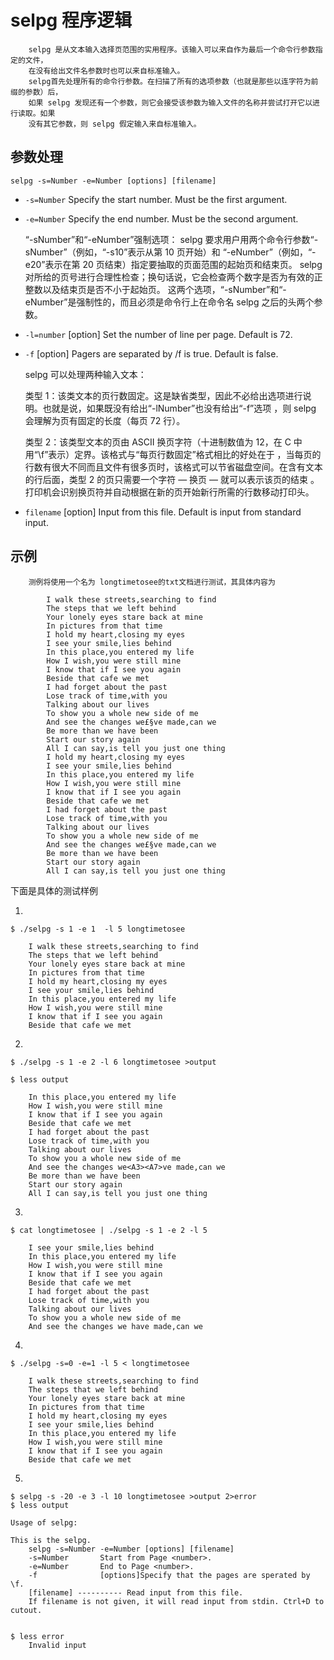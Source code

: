 # selpg 程序逻辑

        selpg 是从文本输入选择页范围的实用程序。该输入可以来自作为最后一个命令行参数指定的文件，
        在没有给出文件名参数时也可以来自标准输入。
        selpg首先处理所有的命令行参数。在扫描了所有的选项参数（也就是那些以连字符为前缀的参数）后，
        如果 selpg 发现还有一个参数，则它会接受该参数为输入文件的名称并尝试打开它以进行读取。如果
        没有其它参数，则 selpg 假定输入来自标准输入。

## 参数处理

    selpg -s=Number -e=Number [options] [filename]

* `-s=Number` Specify the start number. Must be the first argument.
* `-e=Number` Specify the end number. Must be the second argument.
    
    “-sNumber”和“-eNumber”强制选项：
selpg 要求用户用两个命令行参数“-sNumber”（例如，“-s10”表示从第 10 页开始）和
“-eNumber”（例如，“-e20”表示在第 20 页结束）指定要抽取的页面范围的起始页和结束页。
selpg 对所给的页号进行合理性检查；换句话说，它会检查两个数字是否为有效的正整数以及结束页是否不小于起始页。
这两个选项，“-sNumber”和“-eNumber”是强制性的，而且必须是命令行上在命令名 selpg 之后的头两个参数。
* `-l=number` [option] Set the number of line per page. Default is 72.
* `-f` [option] Pagers are separated by /f is true. Default is false.
    
    selpg 可以处理两种输入文本： 

    类型 1：该类文本的页行数固定。这是缺省类型，因此不必给出选项进行说明。也就是说，如果既没有给出“-lNumber”也没有给出“-f”选项
    ，则 selpg 会理解为页有固定的长度（每页 72 行）。

    类型 2：该类型文本的页由 ASCII 换页字符（十进制数值为 12，在 C 中用“\f”表示）定界。该格式与“每页行数固定”格式相比的好处在于
    ，当每页的行数有很大不同而且文件有很多页时，该格式可以节省磁盘空间。在含有文本的行后面，类型 2 的页只需要一个字符 ― 换页 ― 就可以表示该页的结束
    。打印机会识别换页符并自动根据在新的页开始新行所需的行数移动打印头。 
* `filename` [option] Input from this file. Default is input from standard input.

## 示例

        测例将使用一个名为 longtimetosee的txt文档进行测试，其具体内容为
        
            I walk these streets,searching to find 
        	The steps that we left behind 
        	Your lonely eyes stare back at mine 
        	In pictures from that time 
        	I hold my heart,closing my eyes 
        	I see your smile,lies behind 
        	In this place,you entered my life 
        	How I wish,you were still mine 
        	I know that if I see you again 
        	Beside that cafe we met 
        	I had forget about the past 
        	Lose track of time,with you 
        	Talking about our lives 
        	To show you a whole new side of me 
        	And see the changes we£§ve made,can we 
        	Be more than we have been 
        	Start our story again 
        	All I can say,is tell you just one thing 
        	I hold my heart,closing my eyes 
        	I see your smile,lies behind 
        	In this place,you entered my life 
        	How I wish,you were still mine 
        	I know that if I see you again 
        	Beside that cafe we met 
        	I had forget about the past 
        	Lose track of time,with you 
        	Talking about our lives 
        	To show you a whole new side of me 
        	And see the changes we£§ve made,can we 
        	Be more than we have been 
        	Start our story again 
        	All I can say,is tell you just one thing 


下面是具体的测试样例

1.

    $ ./selpg -s 1 -e 1  -l 5 longtimetosee

        I walk these streets,searching to find 
    	The steps that we left behind 
    	Your lonely eyes stare back at mine 
    	In pictures from that time 
    	I hold my heart,closing my eyes 
    	I see your smile,lies behind 
    	In this place,you entered my life 
    	How I wish,you were still mine 
    	I know that if I see you again 
    	Beside that cafe we met

2.

	$ ./selpg -s 1 -e 2 -l 6 longtimetosee >output

    $ less output
    
        In this place,you entered my life 
    	How I wish,you were still mine 
    	I know that if I see you again 
    	Beside that cafe we met 
    	I had forget about the past 
    	Lose track of time,with you 
    	Talking about our lives 
    	To show you a whole new side of me 
    	And see the changes we<A3><A7>ve made,can we 
    	Be more than we have been 
    	Start our story again 
    	All I can say,is tell you just one thing 

3.

    $ cat longtimetosee | ./selpg -s 1 -e 2 -l 5

        I see your smile,lies behind 
    	In this place,you entered my life 
    	How I wish,you were still mine 
    	I know that if I see you again 
    	Beside that cafe we met 
    	I had forget about the past 
    	Lose track of time,with you 
    	Talking about our lives 
    	To show you a whole new side of me 
    	And see the changes we have made,can we 


4.

	$ ./selpg -s=0 -e=1 -l 5 < longtimetosee

    	I walk these streets,searching to find 
    	The steps that we left behind 
    	Your lonely eyes stare back at mine 
    	In pictures from that time 
    	I hold my heart,closing my eyes 
    	I see your smile,lies behind 
    	In this place,you entered my life 
    	How I wish,you were still mine 
    	I know that if I see you again 
    	Beside that cafe we met 
    
5.

    $ selpg -s -20 -e 3 -l 10 longtimetosee >output 2>error
    $ less output
    
    Usage of selpg:
    
    This is the selpg.
        selpg -s=Number -e=Number [options] [filename]
        -s=Number       Start from Page <number>.
        -e=Number       End to Page <number>.
        -f              [options]Specify that the pages are sperated by \f.
        [filename] ---------- Read input from this file.
        If filename is not given, it will read input from stdin. Ctrl+D to cutout.


    $ less error
	    Invalid input

